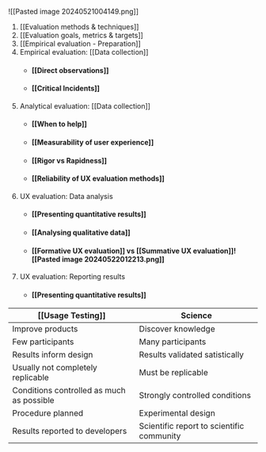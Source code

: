![[Pasted image 20240521004149.png]]
1. [[Evaluation methods & techniques]]
2. [[Evaluation goals, metrics & targets]]
3. [[Empirical evaluation - Preparation]]
4. Empirical evaluation: [[Data collection]]
	- #### [[Direct observations]]
	- #### [[Critical Incidents]]
5. Analytical evaluation: [[Data collection]]
	- #### [[When to help]]
	- #### [[Measurability of user experience]]
	- #### [[Rigor vs Rapidness]]
	- #### [[Reliability of UX evaluation methods]]
6. UX evaluation: Data analysis
	- #### [[Presenting quantitative results]]
	- #### [[Analysing qualitative data]]
	- #### [[Formative UX evaluation]] vs [[Summative UX evaluation]]![[Pasted image 20240522012213.png]]
8. UX evaluation: Reporting results
	- #### [[Presenting quantitative results]]

| [[Usage Testing]]                         | Science                                   |
| ----------------------------------------- | ----------------------------------------- |
| Improve products                          | Discover knowledge                        |
| Few participants                          | Many participants                         |
| Results inform design                     | Results validated satistically            |
| Usually not completely replicable         | Must be replicable                        |
| Conditions controlled as much as possible | Strongly controlled conditions            |
| Procedure planned                         | Experimental design                       |
| Results reported to developers            | Scientific report to scientific community |

